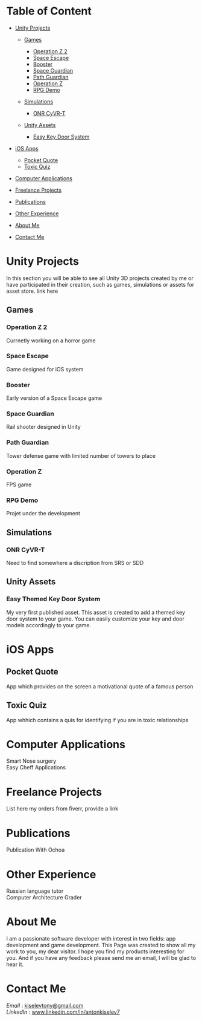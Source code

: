 # Table of Content
 - [Unity Projects](#unity-projects)  
   - [Games](#games)  
      - [Operation Z 2](#operation-z-2)  
      - [Space Escape](#space-escape)  
      - [Booster](#booster) 
      - [Space Guardian](#space-guardian)  
      - [Path Guardian](#path-guardian)
      - [Operation Z](#operation-z)  
      - [RPG Demo](#rpg-demo)
	  
   - [Simulations](#simulations)  
      - [ONR CyVR-T](#onr-cyvr-t)  
	  
   - [Unity Assets](#unity-assets)
      - [Easy Key Door System](#easy-themed-key-door-system)
	  
 - [iOS Apps](#ios-apps) 
	- [Pocket Quote](#pocket-quote)
	- [Toxic Quiz](#toxic-quiz)
	
 - [Computer Applications](#computer-applications)

 - [Freelance Projects](#freelance-projects)
 
 - [Publications](#publications)
 
 - [Other Experience](#other-experience)
 
 - [About Me](#about-me)  
 - [Contact Me](#contact-me)  


# Unity Projects
In this section you will be able to see all Unity 3D projects created by me or have participated in their creation, such as games, simulations or assets for asset store. link here 


## Games

### Operation Z 2
Currnetly working on a horror game

### Space Escape
Game designed for iOS system

### Booster
Early version of a Space Escape game

### Space Guardian
Rail shooter designed in Unity

### Path Guardian
Tower defense game with limited number of towers to place

### Operation Z
FPS game 

### RPG Demo
Projet under the development



## Simulations

### ONR CyVR-T
Need to find somewhere a discription from SRS or SDD


## Unity Assets

### Easy Themed Key Door System
My very first published asset. This asset is created to add a themed key door system to your game. You can easily customize your key and door models accordingly to your game. 



# iOS Apps

## Pocket Quote
App which provides on the screen a motivational quote of a famous person

## Toxic Quiz
App whhich contains a quis for identifying if you are in toxic relationships


# Computer Applications
Smart Nose surgery  
Easy Cheff Applications  


# Freelance Projects
List here my orders from fiverr, provide a link

# Publications
Publication With Ochoa

# Other Experience

Russian language tutor  
Computer Architecture Grader  

# About Me
I am a passionate software developer with interest in two fields: app development and game development. This Page was created to show all my work to you, my dear visitor.
I hope you find my products interesting for you. And if you have any feedback please send me an email, I will be glad to hear it.

# Contact Me
_Email_ : kiselevtony@gmail.com  
_LinkedIn_ : www.linkedin.com/in/antonkiselev7
